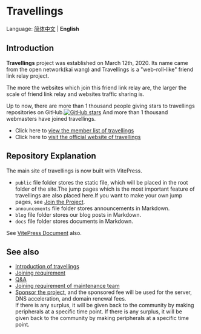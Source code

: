 # Travellings

Language: [简体中文](./../README.md) | **English**

## Introduction

**Travellings** project was established on March 12th, 2020. Its name came from the open network(kai wang) and Travellings is a "web-roll-like" friend link relay project.

The more the websites which join this friend link relay are, the larger the scale of friend link relay and websites traffic sharing is.

Up to now, there are more than 1 thousand people giving stars to travellings repositories on GitHub.[![GitHub stars](https://img.shields.io/github/stars/travellings-link/travellings?style=social)](https://github.com/travellings-link/travellings/stargazers) And more than 1 thousand webmasters have joined travellings.

- Click here to [view the member list of travellings](https://list.travellings.cn)
- Click here to [visit the official website of travellings](https://www.travellings.cn)

## Repository Explanation

The main site of travellings is now built with VitePress.

- `public` file folder stores the static file, which will be placed in the root folder of the site.The jump pages which is the most important feature of travellings are also placed here.If you want to make your own jump pages, see [Join the Project](./docs/join.md#%E5%8F%82%E4%B8%8E%E9%A1%B9%E7%9B%AE).
- `announcements` file folder stores announcements in Markdown.
- `blog` file folder stores our blog posts in Markdown.
- `docs` file folder stores documents in Markdown.

See [VitePress Document](https://vitepress.dev/) also.

## See also

- [Introduction of travellings](./docs/index.md)
- [Joining requirement](./docs/join.md)
- [Q\&A](./docs/qa.md)
- [Joining requirement of maintenance team](./docs/toyou.md)
- [Sponsor the project](https://afdian.net/a/travellings), and the sponsored fee will be used for the server, DNS acceleration, and domain renewal fees.  
If there is any surplus, it will be given back to the community by making peripherals at a specific time point. If there is any surplus, it will be given back to the community by making peripherals at a specific time point.
